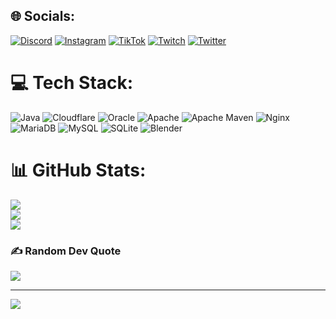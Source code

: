 
## 🌐 Socials:
[![Discord](https://img.shields.io/badge/Discord-%237289DA.svg?logo=discord&logoColor=white)](htttps://discord.gg/https://discord.gg/5gdthYHqSv) [![Instagram](https://img.shields.io/badge/Instagram-%23E4405F.svg?logo=Instagram&logoColor=white)](https://instagram.com/Snenjih_) [![TikTok](https://img.shields.io/badge/TikTok-%23000000.svg?logo=TikTok&logoColor=white)](https://tiktok.com/@Snenjih) [![Twitch](https://img.shields.io/badge/Twitch-%239146FF.svg?logo=Twitch&logoColor=white)](https://twitch.tv/Snenjih) [![Twitter](https://img.shields.io/badge/Twitter-%231DA1F2.svg?logo=Twitter&logoColor=white)](https://twitter.com/Snenjih) 

# 💻 Tech Stack:
![Java](https://img.shields.io/badge/java-%23ED8B00.svg?style=for-the-badge&logo=java&logoColor=white) ![Cloudflare](https://img.shields.io/badge/Cloudflare-F38020?style=for-the-badge&logo=Cloudflare&logoColor=white) ![Oracle](https://img.shields.io/badge/Oracle-F80000?style=for-the-badge&logo=oracle&logoColor=white) ![Apache](https://img.shields.io/badge/apache-%23D42029.svg?style=for-the-badge&logo=apache&logoColor=white) ![Apache Maven](https://img.shields.io/badge/Apache%20Maven-C71A36?style=for-the-badge&logo=Apache%20Maven&logoColor=white) ![Nginx](https://img.shields.io/badge/nginx-%23009639.svg?style=for-the-badge&logo=nginx&logoColor=white) ![MariaDB](https://img.shields.io/badge/MariaDB-003545?style=for-the-badge&logo=mariadb&logoColor=white) ![MySQL](https://img.shields.io/badge/mysql-%2300f.svg?style=for-the-badge&logo=mysql&logoColor=white) ![SQLite](https://img.shields.io/badge/sqlite-%2307405e.svg?style=for-the-badge&logo=sqlite&logoColor=white) ![Blender](https://img.shields.io/badge/blender-%23F5792A.svg?style=for-the-badge&logo=blender&logoColor=white)
# 📊 GitHub Stats:
![](https://github-readme-stats.vercel.app/api?username=Snenjih&theme=dark&hide_border=false&include_all_commits=false&count_private=false)<br/>
![](https://github-readme-streak-stats.herokuapp.com/?user=Snenjih&theme=dark&hide_border=false)<br/>
![](https://github-readme-stats.vercel.app/api/top-langs/?username=Snenjih&theme=dark&hide_border=false&include_all_commits=false&count_private=false&layout=compact)

### ✍️ Random Dev Quote
![](https://quotes-github-readme.vercel.app/api?type=horizontal&theme=radical)

---
[![](https://visitcount.itsvg.in/api?id=Snenjih&icon=0&color=0)](https://visitcount.itsvg.in)

<!-- Proudly created with GPRM ( https://gprm.itsvg.in ) -->